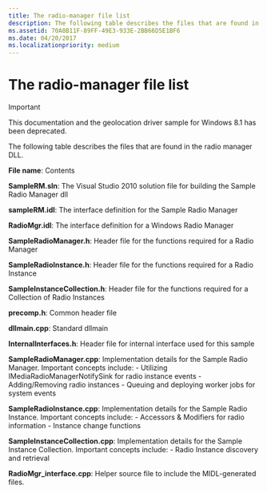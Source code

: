 ```yaml
---
title: The radio-manager file list
description: The following table describes the files that are found in the radio manager DLL.
ms.assetid: 70A8B11F-89FF-49E3-933E-2BB66D5E1BF6
ms.date: 04/20/2017
ms.localizationpriority: medium
---
```


# The radio-manager file list

> [!IMPORTANT] 
> This documentation and the geolocation driver sample for Windows 8.1 has been deprecated.

The following table describes the files that are found in the radio manager DLL.

**File name**: Contents

**SampleRM.sln**: The Visual Studio 2010 solution file for building the Sample Radio Manager dll

**sampleRM.idl**: The interface definition for the Sample Radio Manager

**RadioMgr.idl**: The interface definition for a Windows Radio Manager

**SampleRadioManager.h**: Header file for the functions required for a Radio Manager

**SampleRadioInstance.h**: Header file for the functions required for a Radio Instance

**SampleInstanceCollection.h**: Header file for the functions required for a Collection of Radio Instances

**precomp.h**: Common header file

**dllmain.cpp**: Standard dllmain

**InternalInterfaces.h**: Header file for internal interface used for this sample

**SampleRadioManager.cpp**: Implementation details for the Sample Radio Manager. Important concepts include: - Utilizing IMediaRadioManagerNotifySink for radio instance events - Adding/Removing radio instances - Queuing and deploying worker jobs for system events

**SampleRadioInstance.cpp**: Implementation details for the Sample Radio Instance. Important concepts include: - Accessors & Modifiers for radio information - Instance change functions

**SampleInstanceCollection.cpp**: Implementation details for the Sample Instance Collection. Important concepts include: - Radio Instance discovery and retrieval

**RadioMgr\_interface.cpp**: Helper source file to include the MIDL-generated files.


 

 

 




